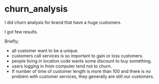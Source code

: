 # churn_analysis
I did churn analysis for brand that have a huge customers.

I got few results.

Briefly;
- all customer want to be a unique.
- customers call services is so important to gain or loss customers.
- people living in location code wants some discount to buy something.
- users logging in from computer tend not to churn.
- If number of time of customer length is more than 100 and there is no problem with customer services, they generally are still our customers.
